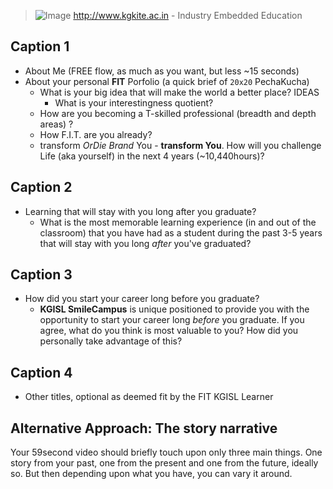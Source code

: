 > ![Image](http://bit.ly/KITELogo) 
> <http://www.kgkite.ac.in> - Industry Embedded Education


Caption 1
---------
 - About Me  (FREE flow, as much as you want, but  less ~15 seconds)
 - About your personal **FIT** Porfolio (a quick brief of `20x20` PechaKucha)
	 - What is your big idea that will make the world a better place? IDEAS
		 - What is your interestingness quotient?
	 - How are you becoming a T-skilled professional (breadth and depth areas) ?
	 - How F.I.T. are you already?  
	 - transform *OrDie* *Brand* You - **transform You**. How will you challenge Life (aka yourself) in the next 4 years (~10,440hours)? 

Caption 2
---------
- Learning that will stay with you long after you graduate?
	- What is the most memorable learning experience (in and out of the classroom) that you have had as a student during the past 3-5 years that will stay with you long *after* you've graduated? 

Caption 3
---------

- How did you start your career long before you graduate?
	- **KGISL SmileCampus** is unique positioned to provide you with the opportunity to start your career long *before* you graduate. If you agree, what do you think is most valuable to you? How did you personally take advantage of this?

Caption 4
---------
-  Other titles, optional as deemed fit by the FIT KGISL Learner  


## Alternative Approach: The story narrative ##
Your 59second video should briefly touch upon only three main things. One story from your past, one from the present and one from the future, ideally so. But then depending upon what you have, you can vary it around.